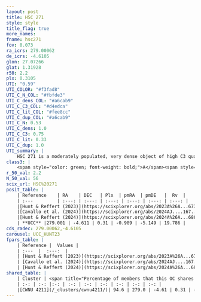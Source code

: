 ```yaml
---
layout: post
title: HSC 271
style: style
title_flag: true
more_names: 
fname: hsc271
fov: 0.073
ra_icrs: 279.00062
de_icrs: -4.6105
glon: 27.07266
glat: 1.31928
r50: 2.2
plx: 0.3105
UTI: "0.59"
UTI_COLOR: "#f3fad8"
UTI_C_N_COL: "#fbfde3"
UTI_C_dens_COL: "#a6cab9"
UTI_C_C3_COL: "#d4edca"
UTI_C_lit_COL: "#fee8cc"
UTI_C_dup_COL: "#a6cab9"
UTI_C_N: 0.53
UTI_C_dens: 1.0
UTI_C_C3: 0.75
UTI_C_lit: 0.33
UTI_C_dup: 1.0
UTI_summary: |
    HSC 271 is a moderately populated, very dense object of high C3 quality. It was recently reported in the literature. This object shares a large percentage of members with a later reported entry.
class3: |
    <span style="color: green; font-weight: bold;">A</span><span style="color: #FFC300; font-weight: bold;">B</span>
r_50_val: 2.2
N_50_val: 56
scix_url: HSC%20271
posit_table: |
    | Reference    | RA    | DEC   | Plx  | pmRA  | pmDE   |  Rv  |
    | :---         | :---: | :---: | :---: | :---: | :---: | :---: |
    |[Hunt & Reffert (2023)](https://scixplorer.org/abs/2023A%26A...673A.114H) | 279.004 | -4.611 | 0.319 | -1.008 | -5.128 | 20.588 |
    |[Cavallo et al. (2024)](https://scixplorer.org/abs/2024AJ....167...12C) | 278.986 | -4.593 | 0.318 | -- | -- | -- |
    |[Hunt & Reffert (2024)](https://scixplorer.org/abs/2024A%26A...686A..42H) | 279.004 | -4.611 | 0.319 | -1.008 | -5.128 | 20.588 |
    | **UCC** |279.001 | -4.611 | 0.31 | -0.989 | -5.149 | 19.786 | 
cds_radec: 279.00062,-4.6105
carousel: UCC_HUNT23
fpars_table: |
    | Reference |  Values |
    | :---  |  :---:  |
    | [Hunt & Reffert (2023)](https://scixplorer.org/abs/2023A%26A...673A.114H) | `AV50=5.053, diffAV50=2.241, MOD50=12.167, logAge50=8.645` |
    | [Cavallo et al. (2024)](https://scixplorer.org/abs/2024AJ....167...12C) | `AV50=5.14, dMod50=12.85, logAge50=8.3, [Fe/H]50=-0.32` |
    | [Hunt & Reffert (2024)](https://scixplorer.org/abs/2024A%26A...686A..42H) | `MassJ=1523.36` |
shared_table: |
    | Cluster | <span title="Percentage of members that this OC shares with the ones listed">%</span>   | RA   | DEC   | Plx   | pmRA  | pmDE  | Rv | UTI |
    | :-: | :-: |:-: | :-: | :-: | :-: | :-: | :-: | :-: |
    |[CWNU 4211](/_clusters/cwnu4211/)| 94.6 | 279.0 | -4.61 | 0.31 | -0.99 | -5.16 | 19.79 |0.07 |
---
```

